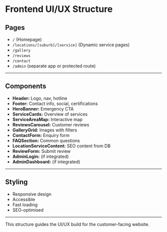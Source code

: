 # Frontend UI/UX Structure

## Pages

- `/` (Homepage)
- `/locations/[suburb]/[service]` (Dynamic service pages)
- `/gallery`
- `/reviews`
- `/contact`
- `/admin` (separate app or protected route)

---

## Components

- **Header:** Logo, nav, hotline
- **Footer:** Contact info, social, certifications
- **HeroBanner:** Emergency CTA
- **ServiceCards:** Overview of services
- **ServiceAreaMap:** Interactive map
- **ReviewsCarousel:** Customer reviews
- **GalleryGrid:** Images with filters
- **ContactForm:** Enquiry form
- **FAQSection:** Common questions
- **LocationServiceContent:** SEO content from DB
- **ReviewForm:** Submit review
- **AdminLogin:** (if integrated)
- **AdminDashboard:** (if integrated)

---

## Styling

- Responsive design
- Accessible
- Fast loading
- SEO-optimised

---

This structure guides the UI/UX build for the customer-facing website.
